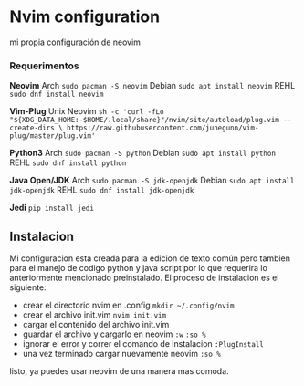 # Nvim configuration
mi propia configuración de neovim

### Requerimentos

**Neovim**
Arch
`sudo pacman -S neovim`
Debian
`sudo apt install neovim`
REHL
`sudo dnf install neovim`

**Vim-Plug**
Unix Neovim
`sh -c 'curl -fLo "${XDG_DATA_HOME:-$HOME/.local/share}"/nvim/site/autoload/plug.vim --create-dirs \ https://raw.githubusercontent.com/junegunn/vim-plug/master/plug.vim'`

**Python3**
Arch
`sudo pacman -S python`
Debian
`sudo apt install python`
REHL
`sudo dnf install python`

**Java Open/JDK**
Arch
`sudo pacman -S jdk-openjdk`
Debian
`sudo apt install jdk-openjdk`
REHL
`sudo dnf install jdk-openjdk`

**Jedi**
`pip install jedi`

## Instalacion
Mi configuracion esta creada para la edicion de texto común pero tambien para el manejo de codigo python y java script por lo que requerira lo anteriormente mencionado preinstalado.
El proceso de instalacion es el siguiente:
- crear el directorio nvim en .config
`mkdir ~/.config/nvim`
- crear el archivo init.vim
`nvim init.vim`
- cargar el contenido del archivo init.vim
- guardar el archivo y cargarlo en neovim
`:w`
`:so %`
- ignorar el error y correr el comando de instalacion
`:PlugInstall`
- una vez terminado cargar nuevamente neovim
`:so %`

listo, ya puedes usar neovim  de una manera mas comoda.
